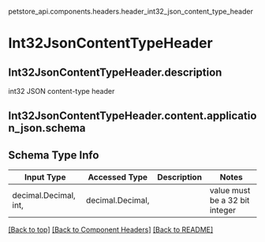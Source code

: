 petstore_api.components.headers.header_int32_json_content_type_header
# Int32JsonContentTypeHeader

## <a id="header_int32_json_content_type_headerdescription" >Int32JsonContentTypeHeader.description</a>
int32 JSON content-type header

## <a id="header_int32_json_content_type_headercontentapplication_jsonschema" >Int32JsonContentTypeHeader.content.application_json.schema</a>

## Schema Type Info
Input Type | Accessed Type | Description | Notes
------------ | ------------- | ------------- | -------------
decimal.Decimal, int,  | decimal.Decimal,  |  | value must be a 32 bit integer

[[Back to top]](#top) [[Back to Component Headers]](../../../README.md#Component-Headers) [[Back to README]](../../../README.md)
